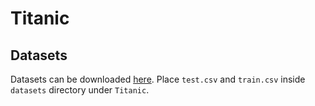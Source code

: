 # Titanic

## Datasets
Datasets can be downloaded [here](https://www.kaggle.com/c/titanic/data). Place `test.csv` and `train.csv` inside `datasets` directory under `Titanic`. 
